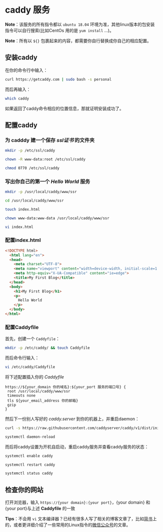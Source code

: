 # caddy 服务

**Note**：该服务的所有指令都以 `ubuntu 18.04` 环境为准，其他linux版本的包安装指令可以自行搜索(比如CentOs 用的是 `yum install` …)。

**Note**：所有以 `${}` 包裹起来的内容，都需要你自行替换成你自己的相应配置。

## 安装caddy
在你的命令行中输入：
```sh
curl https://getcaddy.com | sudo bash -s personal
```

而后再输入：
```sh
which caddy
```

如果返回了caddy命令相应的位置信息，那就证明安装成功了。

## 配置caddy
### 为 cadddy 建一个保存 _ssl证书_ 的文件夹
```sh
mkdir -p /etc/ssl/caddy

chown -R www-data:root /etc/ssl/caddy

chmod 0770 /etc/ssl/caddy
```

### 写出你自己的第一个 _Hello World_ 服务
```sh
mkdir -p /usr/local/caddy/www/ssr

cd /usr/local/caddy/www/ssr

touch index.html

chown www-data:www-data /usr/local/caddy/www/ssr

vi index.html
```

### 配置index.html
```html
<!DOCTYPE html>
  <html lang="en">
  <head>
    <meta charset="UTF-8">
    <meta name="viewport" content="width=device-width, initial-scale=1.0">
    <meta http-equiv="X-UA-Compatible" content="ie=edge">
    <title>My First Blog</title>
  </head>
  <body>
    <h1>My First Blog</h1>
    <p>
      Hello World
    </p>
  </body>
</html>
```

### 配置Caddyfile
首先，创建一个 `Caddyfile`：
```sh
mkdir -p /etc/caddy/ && touch Caddyfile
```

而后命令行输入：
```sh
vi /etc/caddy/Caddyfile
```

将下述配置插入你的 *Caddyfile*
```caddyfile
https://${your_domain 你的域名}:${your_port 服务的端口号} {
 root /usr/local/caddy/www/ssr
 timeouts none
 tls ${your_email_address 你的邮箱}
 gzip
}
```

然后下一份别人写好的 *caddy.server* 到你的机器上，并重启daemon：
```sh
curl -s https://raw.githubusercontent.com/caddyserver/caddy/v1/dist/init/linux-systemd/caddy.service -o /etc/systemd/system/caddy.service

systemctl daemon-reload
```

而后将caddy设置为开机自启动，重启caddy服务并查看caddy服务的状态：
```sh
systemctl enable caddy

systemctl restart caddy

systemctl status caddy
```

## 检查你的网站
打开浏览器，输入 `https://{your domain}:{your port}`，{your domain} 和 {your port}与上述 **Caddyfile** 的一致


**Tips**：不会用 `vi` 文本编译器？已经有很多人写了相关的博客文章了，比如[简书](https://www.jianshu.com/p/bcbe916f97e1)上的，或者更详细介绍了一些常用的Linux指令的[微信公众号](https://mp.weixin.qq.com/s/f2vy2pIpp_PZH-D0g9fDkA)的文章。
